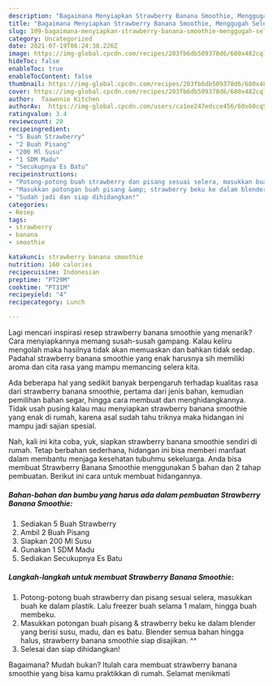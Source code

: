 ```yaml
---
description: "Bagaimana Menyiapkan Strawberry Banana Smoothie, Menggugah Selera"
title: "Bagaimana Menyiapkan Strawberry Banana Smoothie, Menggugah Selera"
slug: 109-bagaimana-menyiapkan-strawberry-banana-smoothie-menggugah-selera
category: Uncategorized
date: 2021-07-19T06:24:38.226Z
image: https://img-global.cpcdn.com/recipes/203fb6db509378d6/680x482cq70/strawberry-banana-smoothie-foto-resep-utama.jpg
hideToc: false
enableToc: true
enableTocContent: false
thumbnail: https://img-global.cpcdn.com/recipes/203fb6db509378d6/680x482cq70/strawberry-banana-smoothie-foto-resep-utama.jpg
cover: https://img-global.cpcdn.com/recipes/203fb6db509378d6/680x482cq70/strawberry-banana-smoothie-foto-resep-utama.jpg
author:  Taawonie Kitchen
authorAv:  https://img-global.cpcdn.com/users/ca1ee247edcce456/60x60cq50/avatar.jpg
ratingvalue: 3.4
reviewcount: 20
recipeingredient:
- "5 Buah Strawberry"
- "2 Buah Pisang"
- "200 Ml Susu"
- "1 SDM Madu"
- "Secukupnya Es Batu"
recipeinstructions:
- "Potong-potong buah strawberry dan pisang sesuai selera, masukkan buah ke dalam plastik. Lalu freezer buah selama 1 malam, hingga buah membeku."
- "Masukkan potongan buah pisang &amp; strawberry beku ke dalam blender yang berisi susu, madu, dan es batu. Blender semua bahan hingga halus, strawberry banana smoothie siap disajikan. ^^"
- "Sudah jadi dan siap dihidangkan!"
categories:
- Resep
tags:
- strawberry
- banana
- smoothie

katakunci: strawberry banana smoothie 
nutrition: 160 calories
recipecuisine: Indonesian
preptime: "PT29M"
cooktime: "PT31M"
recipeyield: "4"
recipecategory: Lunch

---
```



Lagi mencari inspirasi resep strawberry banana smoothie yang menarik? Cara menyiapkannya memang susah-susah gampang. Kalau keliru mengolah maka hasilnya tidak akan memuaskan dan bahkan tidak sedap. Padahal strawberry banana smoothie yang enak harusnya sih memiliki aroma dan cita rasa yang mampu memancing selera kita.


Ada beberapa hal yang sedikit banyak berpengaruh terhadap kualitas rasa dari strawberry banana smoothie, pertama dari jenis bahan, kemudian pemilihan bahan segar, hingga cara membuat dan menghidangkannya. Tidak usah pusing kalau mau menyiapkan strawberry banana smoothie yang enak di rumah, karena asal sudah tahu triknya maka hidangan ini mampu jadi sajian spesial.




Nah, kali ini kita coba, yuk, siapkan strawberry banana smoothie sendiri di rumah. Tetap berbahan sederhana, hidangan ini bisa memberi manfaat dalam membantu menjaga kesehatan tubuhmu sekeluarga. Anda bisa membuat Strawberry Banana Smoothie menggunakan 5 bahan dan 2 tahap pembuatan. Berikut ini cara untuk membuat hidangannya.

<!--inarticleads1-->

##### Bahan-bahan dan bumbu yang harus ada dalam pembuatan Strawberry Banana Smoothie:

1. Sediakan 5 Buah Strawberry
1. Ambil 2 Buah Pisang
1. Siapkan 200 Ml Susu
1. Gunakan 1 SDM Madu
1. Sediakan Secukupnya Es Batu




<!--inarticleads2-->

##### Langkah-langkah untuk membuat Strawberry Banana Smoothie:

1. Potong-potong buah strawberry dan pisang sesuai selera, masukkan buah ke dalam plastik. Lalu freezer buah selama 1 malam, hingga buah membeku.
1. Masukkan potongan buah pisang &amp; strawberry beku ke dalam blender yang berisi susu, madu, dan es batu. Blender semua bahan hingga halus, strawberry banana smoothie siap disajikan. ^^
1. Selesai dan siap dihidangkan!



Bagaimana? Mudah bukan? Itulah cara membuat strawberry banana smoothie yang bisa kamu praktikkan di rumah. Selamat menikmati
